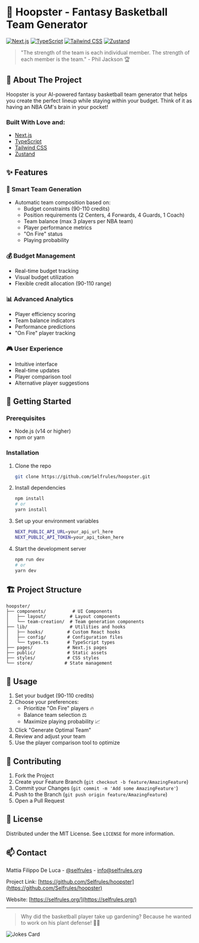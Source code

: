 # 🏀 Hoopster - Fantasy Basketball Team Generator

[![Next.js](https://img.shields.io/badge/Next.js-13-black?style=for-the-badge&logo=next.js)](https://nextjs.org/)
[![TypeScript](https://img.shields.io/badge/TypeScript-4.9-blue?style=for-the-badge&logo=typescript)](https://www.typescriptlang.org/)
[![Tailwind CSS](https://img.shields.io/badge/Tailwind-3.0-38bdf8?style=for-the-badge&logo=tailwind-css)](https://tailwindcss.com/)
[![Zustand](https://img.shields.io/badge/Zustand-4.0-orange?style=for-the-badge)](https://github.com/pmndrs/zustand)

> "The strength of the team is each individual member. The strength of each member is the team." - Phil Jackson 🏆

## 🎯 About The Project

Hoopster is your AI-powered fantasy basketball team generator that helps you create the perfect lineup while staying within your budget. Think of it as having an NBA GM's brain in your pocket!

### Built With Love and:
* [Next.js](https://nextjs.org/)
* [TypeScript](https://www.typescriptlang.org/)
* [Tailwind CSS](https://tailwindcss.com/)
* [Zustand](https://github.com/pmndrs/zustand)

## ✨ Features

### 🤖 Smart Team Generation
* Automatic team composition based on:
  * Budget constraints (90-110 credits)
  * Position requirements (2 Centers, 4 Forwards, 4 Guards, 1 Coach)
  * Team balance (max 3 players per NBA team)
  * Player performance metrics
  * "On Fire" status
  * Playing probability

### 💰 Budget Management
* Real-time budget tracking
* Visual budget utilization
* Flexible credit allocation (90-110 range)

### 📊 Advanced Analytics
* Player efficiency scoring
* Team balance indicators
* Performance predictions
* "On Fire" player tracking

### 🎮 User Experience
* Intuitive interface
* Real-time updates
* Player comparison tool
* Alternative player suggestions

## 🚀 Getting Started

### Prerequisites
* Node.js (v14 or higher)
* npm or yarn

### Installation

1. Clone the repo
   ```sh
   git clone https://github.com/Selfrules/hoopster.git
   ```

2. Install dependencies
   ```sh
   npm install
   # or
   yarn install
   ```

3. Set up your environment variables
   ```sh
   NEXT_PUBLIC_API_URL=your_api_url_here
   NEXT_PUBLIC_API_TOKEN=your_api_token_here
   ```

4. Start the development server
   ```sh
   npm run dev
   # or
   yarn dev
   ```

## 🏗 Project Structure
```
hoopster/
├── components/          # UI Components
│   ├── layout/         # Layout components
│   └── team-creation/  # Team generation components
├── lib/                # Utilities and hooks
│   ├── hooks/         # Custom React hooks
│   ├── config/        # Configuration files
│   └── types.ts       # TypeScript types
├── pages/             # Next.js pages
├── public/            # Static assets
├── styles/            # CSS styles
└── store/            # State management
```

## 🎯 Usage

1. Set your budget (90-110 credits)
2. Choose your preferences:
   * Prioritize "On Fire" players 🔥
   * Balance team selection ⚖️
   * Maximize playing probability 📈
3. Click "Generate Optimal Team"
4. Review and adjust your team
5. Use the player comparison tool to optimize

## 🤝 Contributing

1. Fork the Project
2. Create your Feature Branch (`git checkout -b feature/AmazingFeature`)
3. Commit your Changes (`git commit -m 'Add some AmazingFeature'`)
4. Push to the Branch (`git push origin feature/AmazingFeature`)
5. Open a Pull Request

## 📝 License

Distributed under the MIT License. See `LICENSE` for more information.

## 📫 Contact

Mattia Filippo De Luca - [@selfrules](https://www.linkedin.com/in/selfrules/) - info@selfrules.org

Project Link: [https://github.com/Selfrules/hoopster](https://github.com/Selfrules/hoopster)

Website: [https://selfrules.org/](https://selfrules.org/)

---

> Why did the basketball player take up gardening? 
> Because he wanted to work on his plant defense! 🌱🏀

<img src="https://readme-jokes.vercel.app/api" alt="Jokes Card" />
